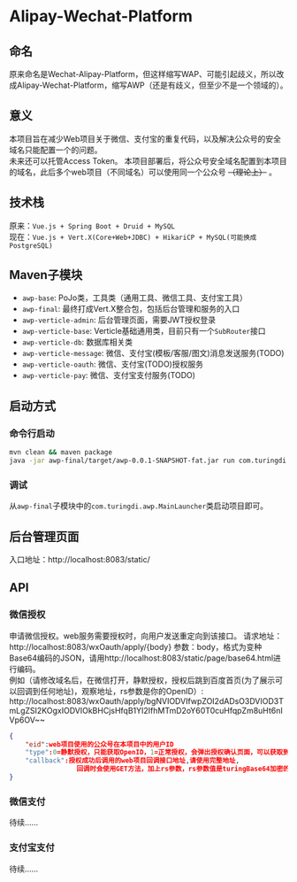 # Alipay-Wechat-Platform
## 命名
原来命名是Wechat-Alipay-Platform，但这样缩写WAP、可能引起歧义，所以改成Alipay-Wechat-Platform，缩写AWP（还是有歧义，但至少不是一个领域的）。
## 意义
本项目旨在减少Web项目关于微信、支付宝的重复代码，以及解决公众号的安全域名只能配置一个的问题。  
未来还可以托管Access Token。
本项目部署后，将公众号安全域名配置到本项目的域名，此后多个web项目（不同域名）可以使用同一个公众号 ~~（理论上）~~ 。  
## 技术栈
原来：`Vue.js + Spring Boot + Druid + MySQL`  
现在：`Vue.js + Vert.X(Core+Web+JDBC) + HikariCP + MySQL(可能换成PostgreSQL)`

## Maven子模块
- `awp-base`: PoJo类，工具类（通用工具、微信工具、支付宝工具）
- `awp-final`: 最终打成Vert.X整合包，包括后台管理和服务的入口
- `awp-verticle-admin`: 后台管理页面，需要JWT授权登录
- `awp-verticle-base`: Verticle基础通用类，目前只有一个`SubRouter`接口
- `awp-verticle-db`: 数据库相关类
- `awp-verticle-message`: 微信、支付宝(模板/客服/图文)消息发送服务(TODO)
- `awp-verticle-oauth`: 微信、支付宝(TODO)授权服务
- `awp-verticle-pay`: 微信、支付宝支付服务(TODO)

## 启动方式
### 命令行启动
```bash
mvn clean && maven package
java -jar awp-final/target/awp-0.0.1-SNAPSHOT-fat.jar run com.turingdi.awp.MainVerticle
```
### 调试
从`awp-final`子模块中的`com.turingdi.awp.MainLauncher`类启动项目即可。

## 后台管理页面
入口地址：http://localhost:8083/static/

## API
### 微信授权
申请微信授权。web服务需要授权时，向用户发送重定向到该接口。
请求地址：http://localhost:8083/wxOauth/apply/{body}
参数：body，格式为变种Base64编码的JSON，请用http://localhost:8083/static/page/base64.html进行编码。  
例如（请修改域名后，在微信打开，静默授权，授权后跳到百度首页(为了展示可以回调到任何地址)，观察地址，rs参数是你的OpenID）: http://localhost:8083/wxOauth/apply/bgNVIODVIfwpZOI2dADsO3DVIOD3TmLgZSI2KOgxIODVIOkBHCjsHfqB1YI2IfhMTmD2oY60T0cuHfqpZm8uHt6nIVp6OV~~
```json
{
    "eid":web项目使用的公众号在本项目中的用户ID
    "type":0=静默授权，只能获取OpenID，1=正常授权，会弹出授权确认页面，可以获取到用户信息
    "callback":授权成功后调用的web项目回调接口地址,请使用完整地址,
                 回调时会使用GET方法，加上rs参数，rs参数值是turingBase64加密的授权结果(JSON)
}
```

### 微信支付
待续……

### 支付宝支付
待续……